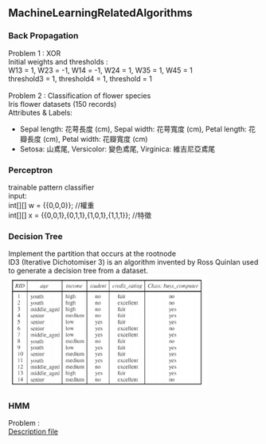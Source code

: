 ## MachineLearningRelatedAlgorithms
### Back Propagation
Problem 1 : XOR <br>
Initial weights and thresholds : <br>
W13 = 1, W23 = -1, W14 = -1, W24 = 1, W35 = 1, W45 = 1 <br>
threshold3 = 1, threshold4 = 1, threshold = 1 <br>
<br>
Problem 2 : Classification of flower species <br>
Iris flower datasets (150 records)<br>
Attributes & Labels:
- Sepal length: 花萼長度 (cm), Sepal width: 花萼寬度 (cm), Petal length: 花瓣長度 (cm), Petal width: 花瓣寬度 (cm) 
- Setosa: 山鳶尾, Versicolor: 變色鳶尾, Virginica: 維吉尼亞鳶尾

### Perceptron
trainable pattern classifier<br>
input:<br>
int[][] w = {{0,0,0}};  //權重<br>
int[][] x = {{0,0,1},{0,1,1},{1,0,1},{1,1,1}};  //特徵

### Decision Tree
Implement the partition that occurs at the rootnode<br>
ID3 (Iterative Dichotomiser 3) is an algorithm invented by Ross Quinlan used to generate a decision tree from a dataset.<br>
<img src="https://github.com/jui-pung/MachineLearningRelatedAlgorithms/blob/8d7bedd2197b5f5986328ef29921c06db5e67a62/allelectronics%20customer%20database.png" alt="drawing" width="400"/>


### HMM
Problem :<br>
[Description file](https://github.com/jui-pung/MachineLearningRelatedAlgorithms/blob/b37c5f4a351c03b5ceef5289b75a3dae9fa05876/HMM_java/Hidden%20Markov%20Model.pdf)
